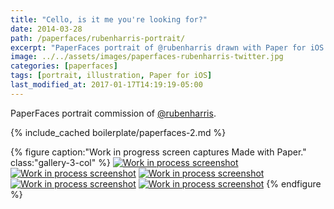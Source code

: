 ```yaml
---
title: "Cello, is it me you're looking for?"
date: 2014-03-28
path: /paperfaces/rubenharris-portrait/
excerpt: "PaperFaces portrait of @rubenharris drawn with Paper for iOS on an iPad."
image: ../../assets/images/paperfaces-rubenharris-twitter.jpg
categories: [paperfaces]
tags: [portrait, illustration, Paper for iOS]
last_modified_at: 2017-01-17T14:19:19-05:00
---
```


PaperFaces portrait commission of [@rubenharris](https://twitter.com/rubenharris).

{% include_cached boilerplate/paperfaces-2.md %}

{% figure caption:"Work in progress screen captures Made with Paper." class:"gallery-3-col" %}
[![Work in process screenshot](../../assets/images/paperfaces-rubenharris-process-1-600.jpg)](../../assets/images/paperfaces-rubenharris-process-1-lg.jpg)
[![Work in process screenshot](../../assets/images/paperfaces-rubenharris-process-2-600.jpg)](../../assets/images/paperfaces-rubenharris-process-2-lg.jpg)
[![Work in process screenshot](../../assets/images/paperfaces-rubenharris-process-3-600.jpg)](../../assets/images/paperfaces-rubenharris-process-3-lg.jpg)
[![Work in process screenshot](../../assets/images/paperfaces-rubenharris-process-4-600.jpg)](../../assets/images/paperfaces-rubenharris-process-4-lg.jpg)
[![Work in process screenshot](../../assets/images/paperfaces-rubenharris-process-5-600.jpg)](../../assets/images/paperfaces-rubenharris-process-5-lg.jpg)
{% endfigure %}
